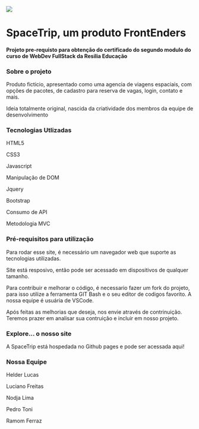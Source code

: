 <img src="./img/carousel.img1.jpg">

<h1>SpaceTrip, um produto FrontEnders</h1>
<h4>Projeto pre-requisto para obtenção do certificado do segundo modulo do curso de WebDev FullStack da Resilia Educação

<h3>Sobre o projeto</h2>

<p>Produto ficticio, apresentado como uma agencia de viagens espaciais, com opções de pacotes, de cadastro para reserva de vagas, login, contato e mais.</p>
<p>Ideia totalmente original, nascida da criatividade dos membros da equipe de desenvolvimento</p>

<h3>Tecnologias Utlizadas</h3>

<p>HTML5</p>
<p>CSS3</p>
<p>Javascript</p>
<p>Manipulação de DOM</p>
<p>Jquery</p>
<p>Bootstrap</p>
<p>Consumo de API</p>
<p>Metodologia MVC</p>

<h3>Pré-requisitos para utilização</h3>

<p>Para rodar esse site, é necessário um navegador web que suporte as tecnologias utilizadas.</p>

<p>Site está resposivo, então pode ser acessado em dispositivos de qualquer tamanho.</p>

<p>Para contribuir e melhorar o código, é necessario fazer um fork do projeto, para isso utilize a ferramenta GIT Bash e o seu editor de codigos favorito. A nossa equipe é usuária de VSCode.</p>

<p>Após feitas as melhorias que deseja, nos envie através de contrinuição. Teremos prazer em analisar sua contruição e incluir em nosso projeto.

<h3>Explore... o nosso site</h3>

<p>A SpaceTrip está hospedada no Github pages e pode ser acessada <a src="https://nodjalima.github.io/modulo2_resilia/index.html">aqui!</a></p>

<h3>Nossa Equipe</h3>

<p>Helder Lucas</p>
<p>Luciano Freitas</p>
<p>Nodja Lima</p>
<p>Pedro Toni</p>
<p>Ramom Ferraz</p>


